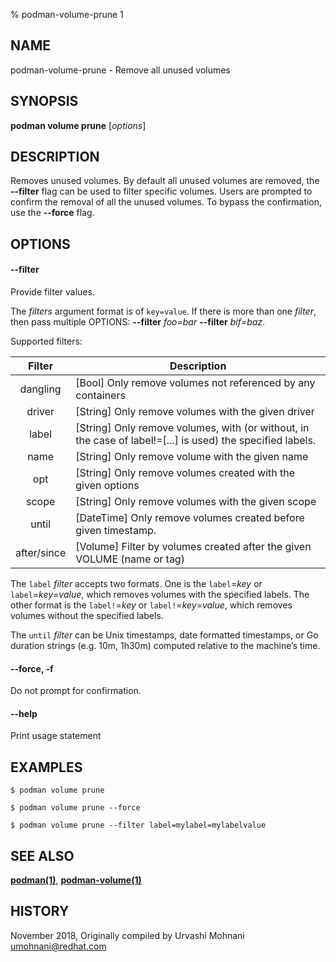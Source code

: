 % podman-volume-prune 1

## NAME
podman\-volume\-prune - Remove all unused volumes

## SYNOPSIS
**podman volume prune** [*options*]

## DESCRIPTION

Removes unused volumes. By default all unused volumes are removed, the **--filter** flag can
be used to filter specific volumes. Users are prompted to confirm the removal of all the
unused volumes. To bypass the confirmation, use the **--force** flag.


## OPTIONS

#### **--filter**

Provide filter values.

The *filters* argument format is of `key=value`. If there is more than one *filter*, then pass multiple OPTIONS: **--filter** *foo=bar* **--filter** *bif=baz*.

Supported filters:

| Filter      | Description                                                                                                |
|:-----------:|------------------------------------------------------------------------------------------------------------|
| dangling    | [Bool] Only remove volumes not referenced by any containers                                                |
| driver      | [String] Only remove volumes with the given driver                                                         |
| label       | [String] Only remove volumes, with (or without, in the case of label!=[...] is used) the specified labels. |
| name        | [String] Only remove volume with the given name                                                            |
| opt         | [String] Only remove volumes created with the given options                                                |
| scope       | [String] Only remove volumes with the given scope                                                          |
| until       | [DateTime] Only remove volumes created before given timestamp.                                             |
| after/since | [Volume] Filter by volumes created after the given VOLUME (name or tag)                                    |

The `label` *filter* accepts two formats. One is the `label`=*key* or `label`=*key*=*value*, which removes volumes with the specified labels. The other format is the `label!`=*key* or `label!`=*key*=*value*, which removes volumes without the specified labels.

The `until` *filter* can be Unix timestamps, date formatted timestamps, or Go duration strings (e.g. 10m, 1h30m) computed relative to the machine’s time.

#### **--force**, **-f**

Do not prompt for confirmation.

#### **--help**

Print usage statement


## EXAMPLES

```
$ podman volume prune

$ podman volume prune --force

$ podman volume prune --filter label=mylabel=mylabelvalue
```

## SEE ALSO
**[podman(1)](podman.1.md)**, **[podman-volume(1)](podman-volume.1.md)**

## HISTORY
November 2018, Originally compiled by Urvashi Mohnani <umohnani@redhat.com>
